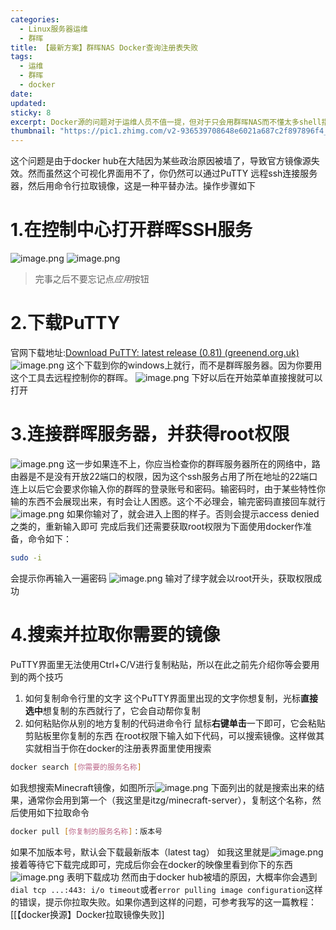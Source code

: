 ```yaml
---
categories:
  - Linux服务器运维
  - 群晖
title: 【最新方案】群晖NAS Docker查询注册表失败
tags:
  - 运维
  - 群晖
  - docker
date: 
updated: 
sticky: 8
excerpt: Docker源的问题对于运维人员不值一提，但对于只会用群晖NAS而不懂太多shell指令的人就会显得十分头疼
thumbnail: "https://pic1.zhimg.com/v2-936539708648e6021a687c2f897896f4_r.jpg"
---
```

这个问题是由于docker hub在大陆因为某些政治原因被墙了，导致官方镜像源失效。然而虽然这个可视化界面用不了，你仍然可以通过PuTTY 远程ssh连接服务器，然后用命令行拉取镜像，这是一种平替办法。操作步骤如下
# 1.在控制中心打开群晖SSH服务
![image.png](https://leaves520-1326362500.cos.ap-nanjing.myqcloud.com/20240722104848.png)
![image.png](https://leaves520-1326362500.cos.ap-nanjing.myqcloud.com/20240722104915.png)
> 完事之后不要忘记点*应用*按钮

# 2.下载PuTTY
官网下载地址:[Download PuTTY: latest release (0.81) (greenend.org.uk)](https://www.chiark.greenend.org.uk/~sgtatham/putty/latest.html)
![image.png](https://leaves520-1326362500.cos.ap-nanjing.myqcloud.com/20240722105431.png)
这个下载到你的windows上就行，而不是群晖服务器。因为你要用这个工具去远程控制你的群晖。
![image.png](https://leaves520-1326362500.cos.ap-nanjing.myqcloud.com/20240722105649.png)
下好以后在开始菜单直接搜就可以打开

# 3.连接群晖服务器，并获得root权限
![image.png](https://leaves520-1326362500.cos.ap-nanjing.myqcloud.com/20240722110158.png)
这一步如果连不上，你应当检查你的群晖服务器所在的网络中，路由器是不是没有开放22端口的权限，因为这个ssh服务占用了所在地址的22端口
连上以后它会要求你输入你的群晖的登录账号和密码。输密码时，由于某些特性你输的东西不会展现出来，有时会让人困惑。这个不必理会，输完密码直接回车就行
![image.png](https://leaves520-1326362500.cos.ap-nanjing.myqcloud.com/20240722110942.png)
如果你输对了，就会进入上图的样子。否则会提示access denied之类的，重新输入即可
完成后我们还需要获取root权限为下面使用docker作准备，命令如下：
``` bash
sudo -i
```
会提示你再输入一遍密码
![image.png](https://leaves520-1326362500.cos.ap-nanjing.myqcloud.com/20240722111503.png)
输对了绿字就会以root开头，获取权限成功

# 4.搜索并拉取你需要的镜像
PuTTY界面里无法使用Ctrl+C/V进行复制粘贴，所以在此之前先介绍你等会要用到的两个技巧
1. 如何复制命令行里的文字
   这个PuTTY界面里出现的文字你想复制，光标**直接选中**想复制的东西就行了，它会自动帮你复制
2. 如何粘贴你从别的地方复制的代码进命令行
   鼠标**右键单击**一下即可，它会粘贴剪贴板里你复制的东西
在root权限下输入如下代码，可以搜索镜像。这样做其实就相当于你在docker的注册表界面里使用搜索
``` bash
docker search [你需要的服务名称]
```
如我想搜索Minecraft镜像，如图所示![image.png](https://leaves520-1326362500.cos.ap-nanjing.myqcloud.com/20240722113204.png)
下面列出的就是搜索出来的结果，通常你会用到第一个（我这里是itzg/minecraft-server），复制这个名称，然后使用如下拉取命令
``` bash
docker pull [你复制的服务名称]：版本号
```
如果不加版本号，默认会下载最新版本（latest tag）
如我这里就是![image.png](https://leaves520-1326362500.cos.ap-nanjing.myqcloud.com/20240722113535.png)
接着等待它下载完成即可，完成后你会在docker的映像里看到你下的东西
![image.png](https://leaves520-1326362500.cos.ap-nanjing.myqcloud.com/20240722113921.png)
表明下载成功
然而由于docker hub被墙的原因，大概率你会遇到`dial tcp ...:443: i/o timeout`或者`error pulling image configuration`这样的错误，提示你拉取失败。如果你遇到这样的问题，可参考我写的这一篇教程：[[【docker换源】Docker拉取镜像失败]]